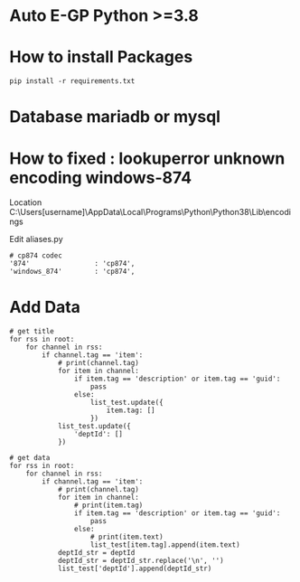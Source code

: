 # Auto E-GP Python >=3.8

# How to install Packages
    pip install -r requirements.txt

# Database mariadb or mysql


# How to fixed : lookuperror unknown encoding windows-874

Location C:\Users\[username]\AppData\Local\Programs\Python\Python38\Lib\encodings

Edit aliases.py

    # cp874 codec
    '874'                : 'cp874',
    'windows_874'        : 'cp874',


# Add Data

    # get title
    for rss in root:
        for channel in rss:
            if channel.tag == 'item':
                # print(channel.tag)
                for item in channel:
                    if item.tag == 'description' or item.tag == 'guid':
                        pass
                    else:
                        list_test.update({
                            item.tag: []
                        })
                list_test.update({
                    'deptId': []
                })

    # get data
    for rss in root:
        for channel in rss:
            if channel.tag == 'item':
                # print(channel.tag)
                for item in channel:
                    # print(item.tag)
                    if item.tag == 'description' or item.tag == 'guid':
                        pass
                    else:
                        # print(item.text)
                        list_test[item.tag].append(item.text)
                deptId_str = deptId
                deptId_str = deptId_str.replace('\n', '')
                list_test['deptId'].append(deptId_str)
